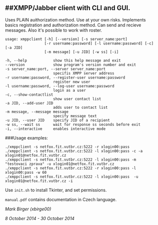 ##XMPP/Jabber client with CLI and GUI.
---

Uses PLAIN auithorization method. Use at your own risks. Implements basics registration and authorization method. Can send and recieve messages. Also it's possible to work with roster.

	usage: xmppclient [-h] [--version] [-s server_name:port]
	                  [-r username:password] [-l username:password] [-c] [-a JID]
	                  [-m message] [-u JID] [-w ss] [-i]

	-h, --help            show this help message and exit
	--version             show program's version number and exit
	-s server_name:port, --server server_name:port
	                      specifis XMPP server address
	-r username:password, --register-user username:password
	                      register new user
	-l username:password, --log-user username:password
	                      login as a user
	-c, --show-contactlist
	                      show user contact list
	-a JID, --add-user JID
	                      adds user to contact list
	-m message, --message message
	                      specify message text
	-u JID, --user JID    specify JID of a recipient
	-w ss, --wait ss      wait for response ss seconds before exit
	-i, --interactive     enables interactive mode

###Usage examples:

	./xmppclient -s netfox.fit.vutbr.cz:5222 -r xlogin00:pass
	./xmppclient -s netfox.fit.vutbr.cz:5222 -l xlogin00:pass -c -a xlogin01@netfox.fit.vutbr.cz
	./xmppclient -s netfox.fit.vutbr.cz:5222 -l xlogin00:pass -m "testovaci zprava" -u xlogin01@netfox.fit.vutbr.cz
	./xmppclient -s netfox.fit.vutbr.cz:5222 -r xlogin00:pass -l xlogin00:pass -w 60
	./xmppclient -s netfox.fit.vutbr.cz:5222 -l xlogin00:pass  -u xlogin01@netfox.fit.vutbr.cz -i

Use `init.sh` to install Tkinter, and set permissions.

`manual.pdf` contains documentation in Czech language.

*Mark Birger (xbirge00)*

*8 October 2014 - 30 October 2014*